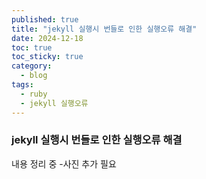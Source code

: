 ```yaml
---
published: true
title: "jekyll 실행시 번들로 인한 실행오류 해결"
date: 2024-12-18
toc: true
toc_sticky: true
category: 
  - blog
tags:
  - ruby
  - jekyll 실행오류
---
```


### jekyll 실행시 번들로 인한 실행오류 해결
내용 정리 중
 -사진 추가 필요